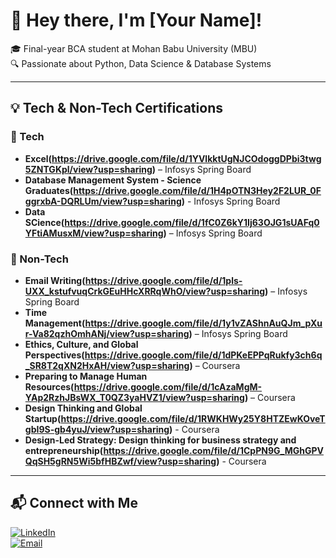 # 👋 Hey there, I'm [Your Name]!

🎓 Final-year BCA student at Mohan Babu University (MBU)  
🔍 Passionate about Python, Data Science & Database Systems  

---

## 💡 Tech & Non-Tech Certifications
### 🧠 Tech
- **Excel(https://drive.google.com/file/d/1YVlkktUgNJCOdoggDPbi3twg5ZNTGKpl/view?usp=sharing)** – Infosys Spring Board
- **Database Management System - Science Graduates(https://drive.google.com/file/d/1H4pOTN3Hey2F2LUR_0FggrxbA-DQRLUm/view?usp=sharing)** - Infosys Spring Board
- **Data SCience(https://drive.google.com/file/d/1fC0Z6kY1Ij63OJG1sUAFq0YFtiAMusxM/view?usp=sharing)** – Infosys Spring Board

### 🌟 Non-Tech
- **Email Writing(https://drive.google.com/file/d/1pls-UXX_kstufvuqCrkGEuHHcXRRqWhO/view?usp=sharing)** – Infosys Spring Board
- **Time Management(https://drive.google.com/file/d/1y1vZAShnAuQJm_pXur-Va82qzhOmhANj/view?usp=sharing)** – Infosys Spring Board
- **Ethics, Culture, and Global Perspectives(https://drive.google.com/file/d/1dPKeEPPqRukfy3ch6q_SR8T2qXN2HxAH/view?usp=sharing)** – Coursera
- **Preparing to Manage Human Resources(https://drive.google.com/file/d/1cAzaMgM-YAp2RzhJBsWX_T0QZ3yaHVZ1/view?usp=sharing)** – Coursera
- **Design Thinking and Global Startup(https://drive.google.com/file/d/1RWKHWy25Y8HTZEwKOveTgbI9S-gb4yuJ/view?usp=sharing)** - Coursera
- **Design-Led Strategy: Design thinking for business strategy and entrepreneurship(https://drive.google.com/file/d/1CpPN9G_MGhGPVQqSH5gRN5Wi5bfHBZwf/view?usp=sharing)** - Coursera


---

## 📬 Connect with Me
[![LinkedIn](https://img.shields.io/badge/LinkedIn-YourProfile-blue)](www.linkedin.com/in/muskanshaik1500)  
[![Email](https://img.shields.io/badge/Email-your.email@domain.com-red)](mailto:muskanshaik1500@gmail.com)
